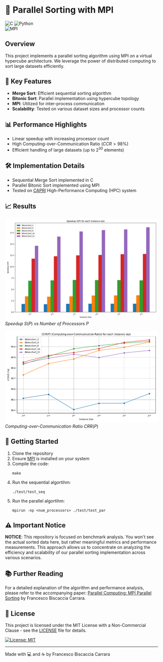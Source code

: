 # 🧮 Parallel Sorting with MPI
![C](https://img.shields.io/badge/C-A8B9CC?style=for-the-badge&logo=c&logoColor=white) ![Python](https://img.shields.io/badge/Python-3776AB?style=for-the-badge&logo=python&logoColor=white)   
![MPI](https://img.shields.io/badge/MPI-Message%20Passing%20Interface-brightgreen)

## Overview

This project implements a parallel sorting algorithm using MPI on a virtual hypercube architecture. We leverage the power of distributed computing to sort large datasets efficiently.

## 🌟 Key Features

- **Merge Sort**: Efficient sequential sorting algorithm
- **Bitonic Sort**: Parallel implementation using hypercube topology
- **MPI**: Utilized for inter-process communication
- **Scalability**: Tested on various dataset sizes and processor counts

## 📊 Performance Highlights

- Linear speedup with increasing processor count
- High Computing-over-Communication Ratio ($CCR > 98\%$)
- Efficient handling of large datasets (up to $2^{30}$ elements)

## 🛠️ Implementation Details

- Sequential Merge Sort implemented in C
- Parallel Bitonic Sort implemented using MPI
- Tested on [CAPRI](https://capri.dei.unipd.it) High-Performance Computing (HPC) system

## 📈 Results

![Speedup Graph](test/results/plot/Speedup.png)
*Speedup* $S(P)$ *vs Number of Processors* $P$

![CCR Graph](test/results/plot/CCR.png)
*Computing-over-Communication Ratio* $CRR(P)$

## 🚀 Getting Started

1. Clone the repository
2. Ensure [MPI](https://www.mpi-forum.org) is installed on your system
3. Compile the code:
   ```
   make
   ```
4. Run the sequential algortihm:
   ```
   ./test/test_seq 
   ```
5. Run the parallel algortihm:
   ```
   mpirun -np <num_processors> ./test/test_par
   ```
   
## ⚠️ Important Notice

**NOTICE**: This repository is focused on benchmark analysis. You won't see the actual sorted data here, but rather meaningful metrics and performance measurements. This approach allows us to concentrate on analyzing the efficiency and scalability of our parallel sorting implementation across various scenarios.

## 📚 Further Reading

For a detailed explanation of the algorithm and performance analysis, please refer to the accompanying paper: [Parallel Computing: MPI Parallel Sorting](test/results/Parallel_Computing_MPI_Parallel_Sorting.pdf) by Francesco Biscaccia Carrara.

<!--- 
## 🤝 Contributing

Contributions, issues, and feature requests are welcome! Feel free to check the [issues page](link-to-issues-page).
--->
## 📄 License

This project is licensed under the MIT License with a Non-Commercial Clause - see the [LICENSE](LICENSE) file for details.

[![License: MIT](https://img.shields.io/badge/License-MIT-yellow.svg)](LICENSE)

---

Made with 💻 and ☕ by Francesco Biscaccia Carrara
